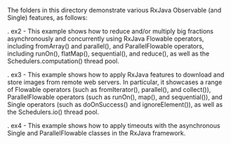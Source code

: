 The folders in this directory demonstrate various RxJava Observable
(and Single) features, as follows:

. ex2 - This example shows how to reduce and/or multiply big fractions
        asynchronously and concurrently using RxJava Flowable
        operators, including fromArray() and parallel(), and
        ParallelFlowable operators, including runOn(), flatMap(),
        sequential(), and reduce(), as well as the
        Schedulers.computation() thread pool.
        
. ex3 - This example shows how to apply RxJava features to download
        and store images from remote web servers.  In particular, it
        showcases a range of Flowable operators (such as
        fromIterator(), parallel(), and collect()), ParallelFlowable
        operators (such as runOn(), map(), and sequential()), and
        Single operators (such as doOnSuccess() and ignoreElement()),
        as well as the Schedulers.io() thread pool.

. ex4 - This example shows how to apply timeouts with the asynchronous
        Single and ParallelFlowable classes in the RxJava framework.

